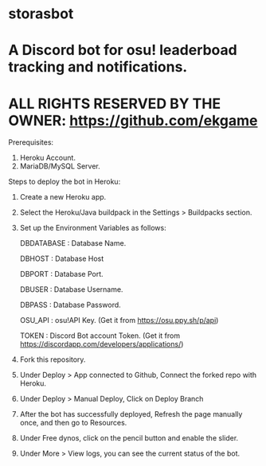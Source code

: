 # storasbot
# A Discord bot for osu! leaderboad tracking and notifications.
# ALL RIGHTS RESERVED BY THE OWNER: https://github.com/ekgame

Prerequisites:

1. Heroku Account.
2. MariaDB/MySQL Server.

Steps to deploy the bot in Heroku:

1. Create a new Heroku app.
2. Select the Heroku/Java buildpack in the Settings > Buildpacks section.
3. Set up the Environment Variables as follows:


    DBDATABASE   : Database Name.
    
    
    DBHOST       : Database Host
    
    
    DBPORT       : Database Port.
    
    
    DBUSER       : Database Username.
    
    
    DBPASS       : Database Password.
    
    
    OSU_API      : osu!API Key. (Get it from https://osu.ppy.sh/p/api)
    
    
    TOKEN        : Discord Bot account Token. (Get it from https://discordapp.com/developers/applications/)
    
    
4. Fork this repository.
5. Under Deploy > App connected to Github, Connect the forked repo with Heroku.
6. Under Deploy > Manual Deploy, Click on Deploy Branch
7. After the bot has successfully deployed, Refresh the page manually once, and then go to Resources.
8. Under Free dynos, click on the pencil button and enable the slider.
9. Under More > View logs, you can see the current status of the bot.
